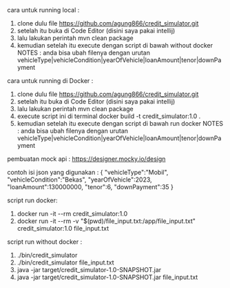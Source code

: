 cara untuk running local :
1. clone dulu file https://github.com/agung866/credit_simulator.git
2. setelah itu buka di Code Editor (disini saya pakai intellij)
3. lalu lakukan perintah mvn clean package
4. kemudian setelah itu execute dengan script di bawah without docker
NOTES : anda bisa ubah filenya dengan urutan vehicleType|vehicleCondition|yearOfVehicle|loanAmount|tenor|downPayment

cara untuk running di Docker :
1. clone dulu file https://github.com/agung866/credit_simulator.git
2. setelah itu buka di Code Editor (disini saya pakai intellij)
3. lalu lakukan perintah mvn clean package
4. execute script ini di terminal docker build -t credit_simulator:1.0 .
5. kemudian setelah itu execute dengan script di bawah run docker
   NOTES : anda bisa ubah filenya dengan urutan vehicleType|vehicleCondition|yearOfVehicle|loanAmount|tenor|downPayment

pembuatan mock api : https://designer.mocky.io/design

contoh isi json yang digunakan : 
{
"vehicleType":"Mobil",
"vehicleCondition":"Bekas",
"yearOfVehicle":2023,
"loanAmount":130000000,
"tenor":6,
"downPayment":35
}

script run docker: 
1. docker run -it --rm credit_simulator:1.0
2. docker run -it --rm -v "$(pwd)/file_input.txt:/app/file_input.txt" credit_simulator:1.0 file_input.txt

script run without docker :
1. ./bin/credit_simulator
2. ./bin/credit_simulator file_input.txt
3. java -jar target/credit_simulator-1.0-SNAPSHOT.jar
4. java -jar target/credit_simulator-1.0-SNAPSHOT.jar file_input.txt 